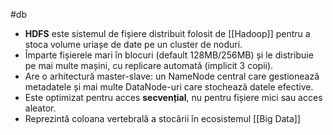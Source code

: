 #db 

- **HDFS** este sistemul de fișiere distribuit folosit de [[Hadoop]] pentru a stoca volume uriașe de date pe un cluster de noduri.
- Împarte fișierele mari în blocuri (default 128MB/256MB) și le distribuie pe mai multe mașini, cu replicare automată (implicit 3 copii).
- Are o arhitectură master-slave: un NameNode central care gestionează metadatele și mai multe DataNode-uri care stochează datele efective.
- Este optimizat pentru acces **secvențial**, nu pentru fișiere mici sau acces aleator.
- Reprezintă coloana vertebrală a stocării în ecosistemul [[Big Data]]
